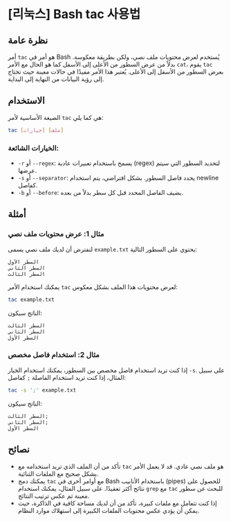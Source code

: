 # [리눅스] Bash tac 사용법

## نظرة عامة
أمر `tac` هو أمر في Bash يُستخدم لعرض محتويات ملف نصي، ولكن بطريقة معكوسة. بدلاً من عرض السطور من الأعلى إلى الأسفل كما هو الحال مع الأمر `cat`، يقوم `tac` بعرض السطور من الأسفل إلى الأعلى. يُعتبر هذا الأمر مفيدًا في حالات معينة حيث تحتاج إلى رؤية البيانات من النهاية إلى البداية.

## الاستخدام
الصيغة الأساسية لأمر `tac` هي كما يلي:

```bash
tac [خيارات] [ملف]
```

### الخيارات الشائعة:
- `-r` أو `--regex`: يسمح باستخدام تعبيرات عادية (regex) لتحديد السطور التي سيتم عرضها.
- `-s` أو `--separator`: يحدد فاصل السطور. بشكل افتراضي، يتم استخدام newline كفاصل.
- `-b` أو `--before`: يضيف الفاصل المحدد قبل كل سطر بدلاً من بعده.

## أمثلة
### مثال 1: عرض محتويات ملف نصي
لنفترض أن لديك ملف نصي يسمى `example.txt` يحتوي على السطور التالية:

```
السطر الأول
السطر الثاني
السطر الثالث
```

يمكنك استخدام الأمر `tac` لعرض محتويات هذا الملف بشكل معكوس:

```bash
tac example.txt
```

الناتج سيكون:

```
السطر الثالث
السطر الثاني
السطر الأول
```

### مثال 2: استخدام فاصل مخصص
إذا كنت تريد استخدام فاصل مخصص بين السطور، يمكنك استخدام الخيار `-s`. على سبيل المثال، إذا كنت تريد استخدام الفاصلة `;` كفاصل:

```bash
tac -s ';' example.txt
```

الناتج سيكون:

```
السطر الثالث;
السطر الثاني;
السطر الأول
```

## نصائح
- تأكد من أن الملف الذي تريد استخدامه مع `tac` هو ملف نصي عادي. قد لا يعمل الأمر بشكل صحيح مع الملفات الثنائية.
- يمكنك دمج `tac` مع أوامر أخرى في Bash باستخدام الأنابيب (pipes) للحصول على نتائج أكثر تعقيدًا. على سبيل المثال، يمكنك استخدام `grep` مع `tac` للبحث عن سطور معينة ثم عكس ترتيب النتائج.
- إذا كنت تتعامل مع ملفات كبيرة، تأكد من أن لديك مساحة كافية في الذاكرة، حيث يمكن أن يؤدي عكس محتويات الملفات الكبيرة إلى استهلاك موارد النظام.